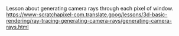 Lesson about generating camera rays through each pixel of window.
https://www-scratchapixel-com.translate.goog/lessons/3d-basic-rendering/ray-tracing-generating-camera-rays/generating-camera-rays.html

